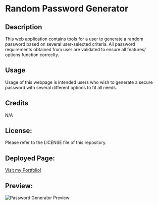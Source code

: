 # Random Password Generator

## Description
This web application contains tools for a user to generate a random password based on several user-selected criteria. All password requirements obtained from user are validated to ensure all features/ options function correclty. 

## Usage
Usage of this webpage is intended users who wish to generate a secure password with several different options to fit all needs.

## Credits
N/A

## License:
Please refer to the LICENSE file of this repository.

## Deployed Page: 
<a href="https://acarter867.github.io/Random-Password-Generator/">Visit my Portfolio!</a>

## Preview:
<img src="assets/pictures/acarter867.github.io_Random-Password-Generator_.png" alt="Password Generator Preview">